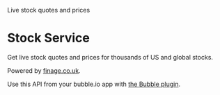 Live stock quotes and prices

# Stock Service

Get live stock quotes and prices for thousands of US and global stocks.

Powered by [finage.co.uk](https://finage.co.uk/).

Use this API from your bubble.io app with [the Bubble plugin](https://bubble.io/plugin/micro-stocks-1630937647190x575869913180143600).
